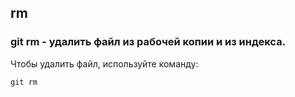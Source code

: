 ## rm

### **git rm** - удалить файл из рабочей копии и из индекса.

Чтобы удалить файл, используйте команду:
```bash=
git rm
```